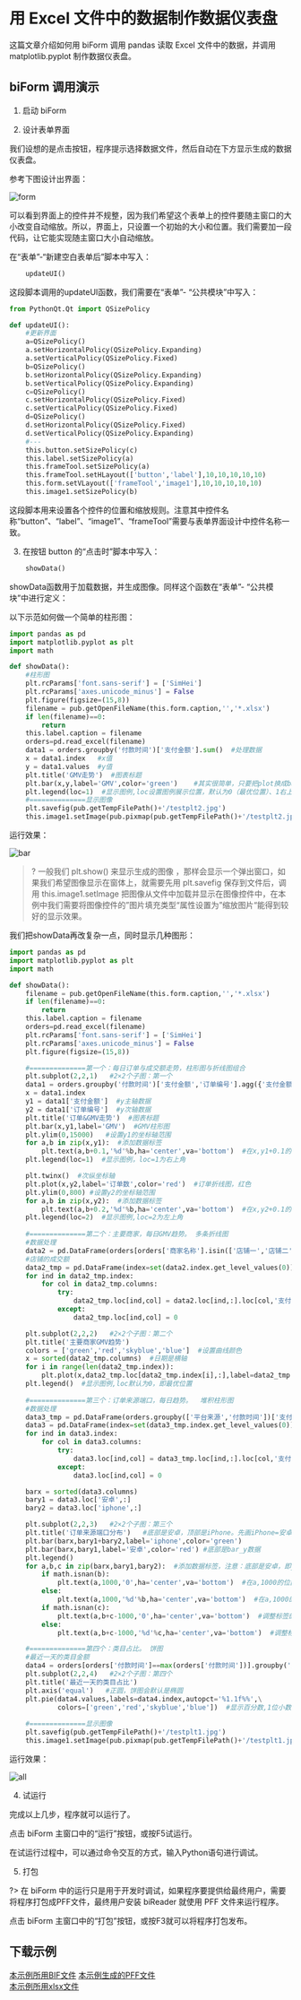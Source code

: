 # 用 Excel 文件中的数据制作数据仪表盘

这篇文章介绍如何用 biForm 调用 pandas 读取 Excel 文件中的数据，并调用 matplotlib.pyplot 制作数据仪表盘。

## biForm 调用演示

1. 启动 biForm

2. 设计表单界面

我们设想的是点击按钮，程序提示选择数据文件，然后自动在下方显示生成的数据仪表盘。

参考下图设计出界面：

![form](2.png)

可以看到界面上的控件并不规整，因为我们希望这个表单上的控件要随主窗口的大小改变自动缩放。所以，界面上，只设置一个初始的大小和位置。我们需要加一段代码，让它能实现随主窗口大小自动缩放。

在“表单”-“新建空白表单后”脚本中写入：
``` python
	updateUI()
```
这段脚本调用的updateUI函数，我们需要在“表单”- “公共模块”中写入：
``` python
from PythonQt.Qt import QSizePolicy

def updateUI():
	#更新界面
	a=QSizePolicy()
	a.setHorizontalPolicy(QSizePolicy.Expanding)
	a.setVerticalPolicy(QSizePolicy.Fixed)
	b=QSizePolicy()
	b.setHorizontalPolicy(QSizePolicy.Expanding)
	b.setVerticalPolicy(QSizePolicy.Expanding)
	c=QSizePolicy()
	c.setHorizontalPolicy(QSizePolicy.Fixed)
	c.setVerticalPolicy(QSizePolicy.Fixed)
	d=QSizePolicy()
	d.setHorizontalPolicy(QSizePolicy.Fixed)
	d.setVerticalPolicy(QSizePolicy.Expanding)
	#---
	this.button.setSizePolicy(c)
	this.label.setSizePolicy(a)
	this.frameTool.setSizePolicy(a)
	this.frameTool.setHLayout(['button','label'],10,10,10,10,10)
	this.form.setVLayout(['frameTool','image1'],10,10,10,10,10)
	this.image1.setSizePolicy(b)
``` 

这段脚本用来设置各个控件的位置和缩放规则。注意其中控件名称“button”、“label”、“image1”、“frameTool”需要与表单界面设计中控件名称一致。

3. 在按钮 button 的“点击时”脚本中写入：
``` python
	showData()
```

showData函数用于加载数据，并生成图像。同样这个函数在“表单”- “公共模块”中进行定义：

以下示范如何做一个简单的柱形图：

``` python
import pandas as pd
import matplotlib.pyplot as plt
import math

def showData():
	#柱形图
	plt.rcParams['font.sans-serif'] = ['SimHei']
	plt.rcParams['axes.unicode_minus'] = False
	plt.figure(figsize=(15,8))	
	filename = pub.getOpenFileName(this.form.caption,'','*.xlsx')
	if len(filename)==0:
		return
	this.label.caption = filename
	orders=pd.read_excel(filename)
	data1 = orders.groupby('付款时间')['支付金额'].sum()  #处理数据
	x = data1.index   #x值
	y = data1.values  #y值
	plt.title('GMV走势')  #图表标题
	plt.bar(x,y,label='GMV',color='green')    #其实很简单，只要把plot换成bar
	plt.legend(loc=1)  #显示图例,loc设置图例展示位置，默认为0（最优位置）、1右上角、2左上角
	#==============显示图像
	plt.savefig(pub.getTempFilePath()+'/testplt2.jpg')
	this.image1.setImage(pub.pixmap(pub.getTempFilePath()+'/testplt2.jpg'))
```

运行效果：

![bar](4.png)

>?  一般我们 plt.show() 来显示生成的图像 ，那样会显示一个弹出窗口，如果我们希望图像显示在窗体上，就需要先用 plt.savefig 保存到文件后，调用 this.image1.setImage 把图像从文件中加载并显示在图像控件中，在本例中我们需要将图像控件的”图片填充类型“属性设置为”缩放图片“能得到较好的显示效果。

我们把showData再改复杂一点，同时显示几种图形：

``` python
import pandas as pd
import matplotlib.pyplot as plt
import math

def showData():
	filename = pub.getOpenFileName(this.form.caption,'','*.xlsx')
	if len(filename)==0:
		return
	this.label.caption = filename
	orders=pd.read_excel(filename)
	plt.rcParams['font.sans-serif'] = ['SimHei']
	plt.rcParams['axes.unicode_minus'] = False
	plt.figure(figsize=(15,8))	

	#==============第一个：每日订单与成交额走势，柱形图与折线图组合
	plt.subplot(2,2,1)   #2×2个子图：第一个
	data1 = orders.groupby('付款时间')['支付金额','订单编号'].agg({'支付金额':'sum','订单编号':'count'})  #处理数据
	x = data1.index
	y1 = data1['支付金额']  #y主轴数据
	y2 = data1['订单编号']  #y次轴数据
	plt.title('订单&GMV走势')  #图表标题 
	plt.bar(x,y1,label='GMV')  #GMV柱形图
	plt.ylim(0,15000)   #设置y1的坐标轴范围
	for a,b in zip(x,y1):  #添加数据标签
		plt.text(a,b+0.1,'%d'%b,ha='center',va='bottom')  #在x,y1+0.1的位置上添加GMV数据 ， '%d'%y 即标签数据, ha和va控制标签位置
	plt.legend(loc=1)  #显示图例，loc=1为右上角

	plt.twinx()  #次纵坐标轴
	plt.plot(x,y2,label='订单数',color='red')  #订单折线图，红色
	plt.ylim(0,800) #设置y2的坐标轴范围
	for a,b in zip(x,y2):  #添加数据标签
		plt.text(a,b+0.2,'%d'%b,ha='center',va='bottom')  #在x,y2+0.1的位置上添加订单数据 
	plt.legend(loc=2)  #显示图例,loc=2为左上角
	
	#==============第二个：主要商家，每日GMV趋势。 多条折线图
	#数据处理
	data2 = pd.DataFrame(orders[orders['商家名称'].isin(['店铺一','店铺二','店铺三','店铺四'])].groupby(['商家名称','付款时间'])['支付金额'].sum())  
	#店铺的成交额
	data2_tmp = pd.DataFrame(index=set(data2.index.get_level_values(0)),columns=set(data2.index.get_level_values(1)))
	for ind in data2_tmp.index:
		for col in data2_tmp.columns:			
			try:
				data2_tmp.loc[ind,col] = data2.loc[ind,:].loc[col,'支付金额']
			except:
				data2_tmp.loc[ind,col] = 0

	plt.subplot(2,2,2)   #2×2个子图：第二个
	plt.title('主要商家GMV趋势')
	colors = ['green','red','skyblue','blue']  #设置曲线颜色
	x = sorted(data2_tmp.columns)  #日期是横轴
	for i in range(len(data2_tmp.index)):
		plt.plot(x,data2_tmp.loc[data2_tmp.index[i],:],label=data2_tmp.index[i],color=colors[i])
	plt.legend()  #显示图例,loc默认为0，即最优位置
	
	#==============第三个：订单来源端口，每日趋势。  堆积柱形图
	#数据处理
	data3_tmp = pd.DataFrame(orders.groupby(['平台来源','付款时间'])['支付金额'].sum())
	data3 = pd.DataFrame(index=set(data3_tmp.index.get_level_values(0)),columns=set(data3_tmp.index.get_level_values(1)))
	for ind in data3.index:
		for col in data3.columns:			
			try:
				data3.loc[ind,col] = data3_tmp.loc[ind,:].loc[col,'支付金额']
			except:
				data3.loc[ind,col] = 0

	barx = sorted(data3.columns)
	bary1 = data3.loc['安卓',:]
	bary2 = data3.loc['iphone',:]

	plt.subplot(2,2,3)   #2×2个子图：第三个
	plt.title('订单来源端口分布')   #底部是安卓，顶部是iPhone。先画iPhone=安卓+iPhone，再画安卓
	plt.bar(barx,bary1+bary2,label='iphone',color='green')
	plt.bar(barx,bary1,label='安卓',color='red') #底部是bar_y数据
	plt.legend()  
	for a,b,c in zip(barx,bary1,bary2):  #添加数据标签，注意：底部是安卓，即y1
		if math.isnan(b):
			plt.text(a,1000,'0',ha='center',va='bottom')  #在a,1000的位置上，添加数据标签
		else:
			plt.text(a,1000,'%d'%b,ha='center',va='bottom')  #在a,1000的位置上，添加数据标签
		if math.isnan(c):
			plt.text(a,b+c-1000,'0',ha='center',va='bottom')  #调整标签的位置
		else:
			plt.text(a,b+c-1000,'%d'%c,ha='center',va='bottom')  #调整标签的位置

	#==============第四个：类目占比。 饼图
	#最近一天的类目金额
	data4 = orders[orders['付款时间']==max(orders['付款时间'])].groupby('类目')['支付金额'].sum().sort_values()   
	plt.subplot(2,2,4)   #2×2个子图：第四个
	plt.title('最近一天的类目占比')
	plt.axis('equal')   #正圆，饼图会默认是椭圆
	plt.pie(data4.values,labels=data4.index,autopct='%1.1f%%',\
			colors=['green','red','skyblue','blue'])  #显示百分数,1位小数			
			
	#==============显示图像
	plt.savefig(pub.getTempFilePath()+'/testplt1.jpg')
	this.image1.setImage(pub.pixmap(pub.getTempFilePath()+'/testplt1.jpg'))
```

运行效果：

![all](1.png)

4. 试运行

完成以上几步，程序就可以运行了。

点击 biForm 主窗口中的“运行”按钮，或按F5试运行。

在试运行过程中，可以通过命令交互的方式，输入Python语句进行调试。

5. 打包

?> 在 biForm 中的运行只是用于开发时调试，如果程序要提供给最终用户，需要将程序打包成PFF文件，最终用户安装 biReader 就使用 PFF 文件来运行程序。

点击 biForm 主窗口中的“打包”按钮，或按F3就可以将程序打包发布。

## 下载示例

[本示例所用BIF文件](plotdemo/plotdemo.BIF)
[本示例生成的PFF文件](plotdemo/plotdemo.PFF)  
[本示例所用xlsx文件](plotdemo/orders.xlsx)    


